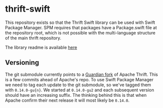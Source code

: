 thrift-swift
============

This repository exists so that the Thrift Swift library can be used with Swift Package Manager.  SPM requires that packages have a Package.swift file at the repository root, which is not possible with the multi-language structure of the main thrift repository.

The library readme is available [here](https://github.com/apache/thrift/blob/master/lib/swift/README.md)

## Versioning

The git submodule currently points to a [Guardian fork](https://github.com/guardian/french-thrift) of Apache Thrift. This is a few commits ahead of Apache's repo. To use Swift Package Manager we need to tag each update to the git submodule, so we've tagged them with `0.14.0-gu{n}`. We started at `0.14.0-gu2` and each subsequent version should have an increasing suffix. The thinking behind this is that when Apache confirm their next release it will most likely be `0.14.0`.
